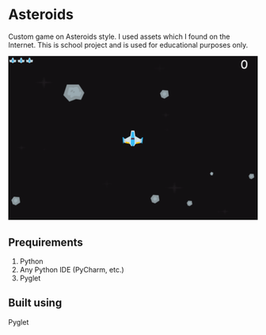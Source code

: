 # Asteroids

Custom game on Asteroids style. I used assets which I found on the Internet. This is school project and is used for educational purposes only.

![ApplicationPreview](preview.png)

## Prequirements
1. Python
2. Any Python IDE (PyCharm, etc.)
3. Pyglet 

## Built using
Pyglet
